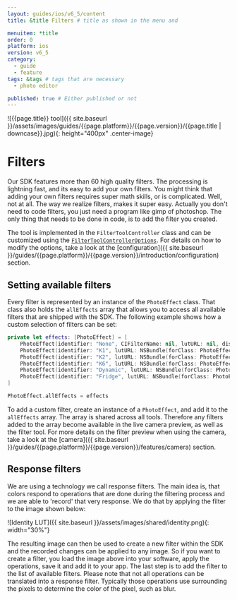 ```yaml
---
layout: guides/ios/v6_5/content
title: &title Filters # title as shown in the menu and 

menuitem: *title
order: 0
platform: ios
version: v6_5
category: 
  - guide
  - feature
tags: &tags # tags that are necessary
  - photo editor 

published: true # Either published or not 
---
```


![{{page.title}} tool]({{ site.baseurl }}/assets/images/guides/{{page.platform}}/{{page.version}}/{{page.title | downcase}}.jpg){: height="400px" .center-image}

# Filters
Our SDK features more than 60 high quality filters. The processing is lightning fast, and its easy to add your own filters.
You might think that adding your own filters requires super math skills, or is complicated.
Well, not at all. The way we realize filters, makes it super easy. Actually you don't need to code filters,
you just need a program like gimp of photoshop. The only thing that needs to be done in code, is to add the filter you created.

The tool is implemented in the `FilterToolController` class and can be customized using the [`FilterToolControllerOptions`](https://static.photoeditorsdk.com/docs/ios/Classes/FilterToolControllerOptions.html). For details on how to modify the options, take a look at the [configuration]({{ site.baseurl }}/guides/{{page.platform}}/{{page.version}}/introduction/configuration) section. 

## Setting available filters

Every filter is represented by an instance of the `PhotoEffect` class. That class also holds the `allEffects` array that allows you to access all available filters that are shipped with the SDK.
The following example shows how a custom selection of filters can be set:

```swift
private let effects: [PhotoEffect] = [
    PhotoEffect(identifier: "None", CIFilterName: nil, lutURL: nil, displayName: "None", options: nil),
    PhotoEffect(identifier: "K1", lutURL: NSBundle(forClass: PhotoEffect.self).URLForResource("K1", withExtension: "png"), displayName: "K1"),
    PhotoEffect(identifier: "K2", lutURL: NSBundle(forClass: PhotoEffect.self).URLForResource("K2", withExtension: "png"), displayName: "K2"),
    PhotoEffect(identifier: "K6", lutURL: NSBundle(forClass: PhotoEffect.self).URLForResource("K6", withExtension: "png"), displayName: "K6"),
    PhotoEffect(identifier: "Dynamic", lutURL: NSBundle(forClass: PhotoEffect.self).URLForResource("Dynamic", withExtension: "png"), displayName: "Dynamic"),
    PhotoEffect(identifier: "Fridge", lutURL: NSBundle(forClass: PhotoEffect.self).URLForResource("Fridge", withExtension: "png"), displayName: "Fridge")
]

PhotoEffect.allEffects = effects
```

To add a custom filter, create an instance of a `PhotoEffect`, and add it to the `allEffects` array. The array is shared across all tools. Therefore any filters added to the array become available in the live camera preview, as well as the filter tool. For more details on the filter preview when using the camera, take a look at the [camera]({{ site.baseurl }}/guides/{{page.platform}}/{{page.version}}/features/camera) section.

## Response filters
We are using a technology we call response filters.
The main idea is, that colors respond to operations that are done during the filtering process and we are able to 'record' that
very response. We do that by applying the filter to the image shown below:

![Identity LUT]({{ site.baseurl }}/assets/images/shared/identity.png){: width="30%"}

The resulting image can then be used to create a new filter within the SDK and the recorded changes can be applied to any image.
So if you want to create a filter, you load the image above into your software, apply the operations, save it and add it to your app. The last step is to add the filter to
the list of available filters. Please note that not all operations can be translated into a response filter.
Typically those operations use surrounding the pixels to determine the color of the pixel, such as blur.
